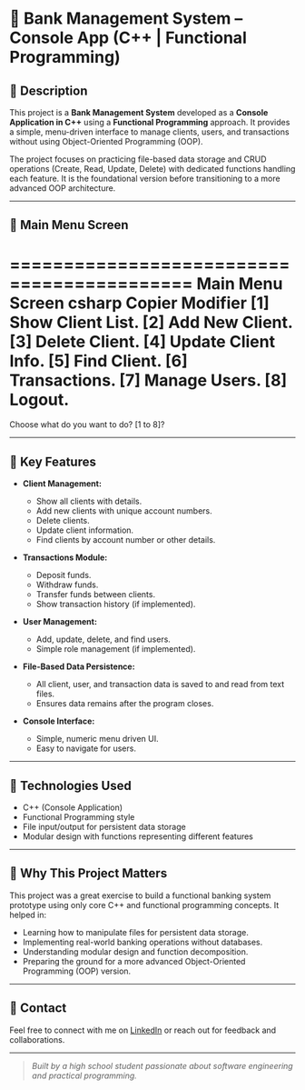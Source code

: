 # 🏦 Bank Management System – Console App (C++ | Functional Programming)

## 🔹 Description

This project is a **Bank Management System** developed as a **Console Application in C++** using a **Functional Programming** approach. It provides a simple, menu-driven interface to manage clients, users, and transactions without using Object-Oriented Programming (OOP).

The project focuses on practicing file-based data storage and CRUD operations (Create, Read, Update, Delete) with dedicated functions handling each feature. It is the foundational version before transitioning to a more advanced OOP architecture.

---

## 🔹 Main Menu Screen

===========================================
Main Menu Screen
csharp
Copier
Modifier
    [1] Show Client List.
    [2] Add New Client.
    [3] Delete Client.
    [4] Update Client Info.
    [5] Find Client.
    [6] Transactions.
    [7] Manage Users.
    [8] Logout.
===========================================
Choose what do you want to do? [1 to 8]?


---

## 🔹 Key Features

- **Client Management:**
  - Show all clients with details.
  - Add new clients with unique account numbers.
  - Delete clients.
  - Update client information.
  - Find clients by account number or other details.

- **Transactions Module:**
  - Deposit funds.
  - Withdraw funds.
  - Transfer funds between clients.
  - Show transaction history (if implemented).

- **User Management:**
  - Add, update, delete, and find users.
  - Simple role management (if implemented).

- **File-Based Data Persistence:**
  - All client, user, and transaction data is saved to and read from text files.
  - Ensures data remains after the program closes.

- **Console Interface:**
  - Simple, numeric menu driven UI.
  - Easy to navigate for users.

---

## 🔹 Technologies Used

- C++ (Console Application)
- Functional Programming style
- File input/output for persistent data storage
- Modular design with functions representing different features

---

## 🔹 Why This Project Matters

This project was a great exercise to build a functional banking system prototype using only core C++ and functional programming concepts. It helped in:

- Learning how to manipulate files for persistent data storage.
- Implementing real-world banking operations without databases.
- Understanding modular design and function decomposition.
- Preparing the ground for a more advanced Object-Oriented Programming (OOP) version.

---

## 📩 Contact

Feel free to connect with me on [LinkedIn](www.linkedin.com/in/zakaria-sakalli-housaini-1a782b289) or reach out for feedback and collaborations.

---

> *Built by a high school student passionate about software engineering and practical programming.*
